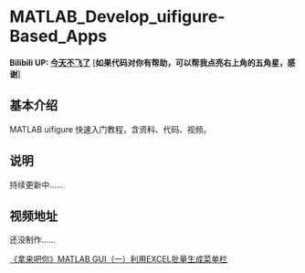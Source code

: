 # MATLAB_Develop_uifigure-Based_Apps

**Bilibili UP: [今天不飞了](https://space.bilibili.com/330337755)**
  [**如果代码对你有帮助，可以帮我点亮右上角的五角星，感谢**]
  

## 基本介绍
MATLAB uifigure 快速入门教程，含资料、代码、视频。

## 说明
持续更新中……


## 视频地址

还没制作……

[《拿来吧你》MATLAB GUI（一）利用EXCEL批量生成菜单栏](https://www.bilibili.com/video/BV1Q34y1h74V/)

